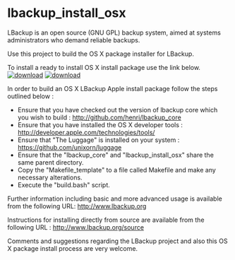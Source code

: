 # lbackup_install_osx #

LBackup is an open source (GNU GPL) backup system, aimed at systems administrators who demand reliable backups.

Use this project to build the OS X package installer for LBackup.

To install a ready to install OS X install package use the link below.
[![download](http://lucidsystems.tk/images/multi/download.png)](http://www.lucid.systems/download/lbackup) [![download](http://lucidsystems.tk/images/multi/apple_package.png)](http://www.lucid.systems/download/lbackup)

In order to build an OS X LBackup Apple install package follow the steps outlined below : 
 
 - Ensure that you have checked out the version of lbackup core which you wish to build : <http://github.com/henri/lbackup_core>
 - Ensure that you have installed the OS X developer tools : <http://developer.apple.com/technologies/tools/>
 - Ensure that "The Luggage" is installed on your system : <https://github.com/unixorn/luggage>
 - Ensure that the "lbackup_core" and "lbackup_install_osx" share the same parent directory. 
 - Copy the "Makefile_template" to a file called Makefile and make any necessary alterations.
 - Execute the "build.bash" script.

Further information including basic and more advanced usage is available from the following URL: 
<http://www.lbackup.org>

Instructions for installing directly from source are available from the following URL : 
<http://www.lbackup.org/source>

Comments and suggestions regarding the LBackup project and also this OS X package install process are very welcome.

